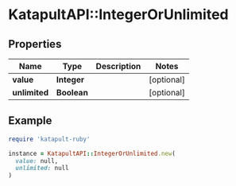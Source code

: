 # KatapultAPI::IntegerOrUnlimited

## Properties

| Name | Type | Description | Notes |
| ---- | ---- | ----------- | ----- |
| **value** | **Integer** |  | [optional] |
| **unlimited** | **Boolean** |  | [optional] |

## Example

```ruby
require 'katapult-ruby'

instance = KatapultAPI::IntegerOrUnlimited.new(
  value: null,
  unlimited: null
)
```

